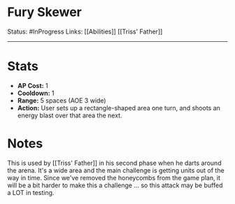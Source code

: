 # Fury Skewer
Status: #InProgress 
Links: [[Abilities]] [[Triss' Father]]
___
# Stats
- **AP Cost:** 1
- **Cooldown:** 1
- **Range:** 5 spaces (AOE 3 wide)
- **Action:** User sets up a rectangle-shaped area one turn, and shoots an energy blast over that area the next.
# Notes
This is used by [[Triss' Father]] in his second phase when he darts around the arena. It's a wide area and the main challenge is getting units out of the way in time. Since we've removed the honeycombs from the game plan, it will be a bit harder to make this a challenge ... so this attack may be buffed a LOT in testing.